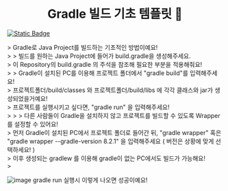 <h1 align="center">Gradle 빌드 기초 템플릿 👋</h1>
<p>
  <a href="/" target="_blank">
    <img alt="Static Badge" src="https://img.shields.io/badge/License-ASLv2-yellow" />
  </a>
</p>
> Gradle로 Java Project를 빌드하는 기초적인 방법이예요! <br>
>
> 빌드를 원하는 Java Project에 들어가 build.gradle을 생성해주세요. <br>
> 이 Repository의 build.gradle 의 주석을 참조해 필요한 부분을 적용해줘요! <br>
>
> Gradle이 설치된 PC를 이용해 프로젝트 폴더에서 "gradle build"를 입력해주세요! <br>
> 프로젝트폴더/build/classes 와 프로젝트폴더/build/libs 에 각각 클래스와 jar가 생성되었을거예요! <br>
> 프로젝트를 실행시키고 싶다면, "gradle run" 을 입력해주세요! <br>
>
> 
> 다른 사람들이 Gradle을 설치하지 않고 프로젝트를 빌드할 수 있도록 Wrapper를 설정할 수 있어요! <br>
> 먼저 Gradle이 설치된 PC에서 프로젝트 폴더로 들어간 뒤, "gradle wrapper" 혹은 "gradle wrapper --gradle-version 8.2.1" 을 입력해주세요 ( 버전은 상황에 맞게 선택하세요! ) <br>
> 이후 생성되는 gradlew 를 이용해 gradle이 없는 PC에서도 빌드가 가능해요! <br>
> 

<br>


![image](https://github.com/binary-river/usegradle/assets/66468384/8dd95cba-4ba1-404e-8ee4-a5118787cf57)
gradle run 실행시 이렇게 나오면 성공이예요!
